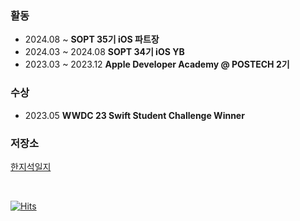 ### 활동
- 2024.08 ~ **SOPT 35기 iOS 파트장**
- 2024.03 ~ 2024.08 **SOPT 34기 iOS YB**
- 2023.03 ~ 2023.12 **Apple Developer Academy @ POSTECH 2기**
### 수상
- 2023.05 **WWDC 23 Swift Student Challenge Winner** 
### 저장소
[한지석일지](https://bow-frog-cb1.notion.site/3e3a311db3fb4f12a915d0af62392be2?pvs=18)

<br>

[![Hits](https://hits.seeyoufarm.com/api/count/incr/badge.svg?url=https%3A%2F%2Fgithub.com%2Fsozohoy&count_bg=%2379C83D&title_bg=%23555555&icon=&icon_color=%23E7E7E7&title=hits&edge_flat=false)](https://hits.seeyoufarm.com)
